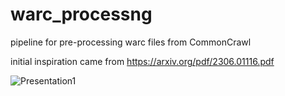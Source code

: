 # warc_processng
pipeline for pre-processing warc files from CommonCrawl

initial inspiration came from https://arxiv.org/pdf/2306.01116.pdf





![Presentation1](https://github.com/TPC-AI/warc_processng/assets/991769/4125be4a-a905-43d0-8d77-6e7ca06bd3f4)
